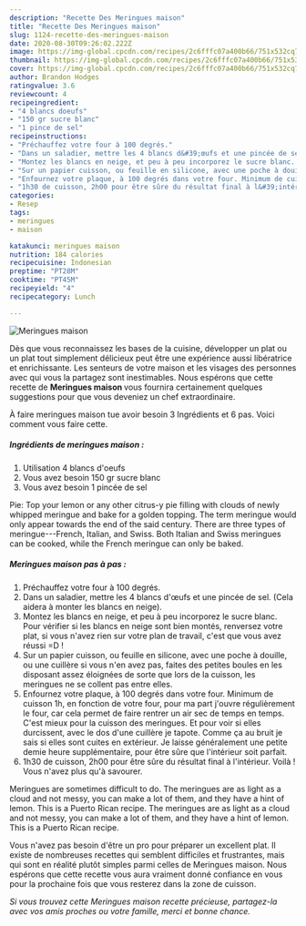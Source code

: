 ```yaml
---
description: "Recette Des Meringues maison"
title: "Recette Des Meringues maison"
slug: 1124-recette-des-meringues-maison
date: 2020-08-30T09:26:02.222Z
image: https://img-global.cpcdn.com/recipes/2c6fffc07a400b66/751x532cq70/meringues-maison-photo-principale-de-la-recette.jpg
thumbnail: https://img-global.cpcdn.com/recipes/2c6fffc07a400b66/751x532cq70/meringues-maison-photo-principale-de-la-recette.jpg
cover: https://img-global.cpcdn.com/recipes/2c6fffc07a400b66/751x532cq70/meringues-maison-photo-principale-de-la-recette.jpg
author: Brandon Hodges
ratingvalue: 3.6
reviewcount: 4
recipeingredient:
- "4 blancs doeufs"
- "150 gr sucre blanc"
- "1 pince de sel"
recipeinstructions:
- "Préchauffez votre four à 100 degrés."
- "Dans un saladier, mettre les 4 blancs d&#39;œufs et une pincée de sel. (Cela aidera à monter les blancs en neige)."
- "Montez les blancs en neige, et peu à peu incorporez le sucre blanc. Pour vérifier si les blancs en neige sont bien montés, renversez votre plat, si vous n&#39;avez rien sur votre plan de travail, c&#39;est que vous avez réussi =D !"
- "Sur un papier cuisson, ou feuille en silicone, avec une poche à douille, ou une cuillère si vous n&#39;en avez pas, faites des petites boules en les disposant assez éloignées de sorte que lors de la cuisson, les meringues ne se collent pas entre elles."
- "Enfournez votre plaque, à 100 degrés dans votre four. Minimum de cuisson 1h, en fonction de votre four, pour ma part j&#39;ouvre régulièrement le four, car cela permet de faire rentrer un air sec de temps en temps. C&#39;est mieux pour la cuisson des meringues. Et pour voir si elles durcissent, avec le dos d&#39;une cuillère je tapote. Comme ça au bruit je sais si elles sont cuites en extérieur. Je laisse généralement une petite demie heure supplémentaire, pour être sûre que l&#39;intérieur soit parfait."
- "1h30 de cuisson, 2h00 pour être sûre du résultat final à l&#39;intérieur. Voilà ! Vous n&#39;avez plus qu&#39;à savourer."
categories:
- Resep
tags:
- meringues
- maison

katakunci: meringues maison 
nutrition: 184 calories
recipecuisine: Indonesian
preptime: "PT28M"
cooktime: "PT45M"
recipeyield: "4"
recipecategory: Lunch

---
```



![Meringues maison](https://img-global.cpcdn.com/recipes/2c6fffc07a400b66/751x532cq70/meringues-maison-photo-principale-de-la-recette.jpg)

Dès que vous reconnaissez les bases de la cuisine, développer un plat ou un plat tout simplement délicieux peut être une expérience aussi libératrice et enrichissante. Les senteurs de votre maison et les visages des personnes avec qui vous la partagez sont inestimables. Nous espérons que cette recette de <strong> Meringues maison </strong> vous fournira certainement quelques suggestions pour que vous deveniez un chef extraordinaire.

<!--inarticleads1-->

À faire meringues maison tue avoir besoin 3 Ingrédients et 6 pas. Voici comment vous faire cette.

##### Ingrédients de meringues maison :

1. Utilisation 4 blancs d&#39;oeufs
1. Vous avez besoin 150 gr sucre blanc
1. Vous avez besoin 1 pincée de sel


Pie: Top your lemon or any other citrus-y pie filling with clouds of newly whipped meringue and bake for a golden topping. The term meringue would only appear towards the end of the said century. There are three types of meringue---French, Italian, and Swiss. Both Italian and Swiss meringues can be cooked, while the French meringue can only be baked. 

<!--inarticleads2-->

##### Meringues maison pas à pas :

1. Préchauffez votre four à 100 degrés.
1. Dans un saladier, mettre les 4 blancs d&#39;œufs et une pincée de sel. (Cela aidera à monter les blancs en neige).
1. Montez les blancs en neige, et peu à peu incorporez le sucre blanc. Pour vérifier si les blancs en neige sont bien montés, renversez votre plat, si vous n&#39;avez rien sur votre plan de travail, c&#39;est que vous avez réussi =D !
1. Sur un papier cuisson, ou feuille en silicone, avec une poche à douille, ou une cuillère si vous n&#39;en avez pas, faites des petites boules en les disposant assez éloignées de sorte que lors de la cuisson, les meringues ne se collent pas entre elles.
1. Enfournez votre plaque, à 100 degrés dans votre four. Minimum de cuisson 1h, en fonction de votre four, pour ma part j&#39;ouvre régulièrement le four, car cela permet de faire rentrer un air sec de temps en temps. C&#39;est mieux pour la cuisson des meringues. Et pour voir si elles durcissent, avec le dos d&#39;une cuillère je tapote. Comme ça au bruit je sais si elles sont cuites en extérieur. Je laisse généralement une petite demie heure supplémentaire, pour être sûre que l&#39;intérieur soit parfait.
1. 1h30 de cuisson, 2h00 pour être sûre du résultat final à l&#39;intérieur. Voilà ! Vous n&#39;avez plus qu&#39;à savourer.


Meringues are sometimes difficult to do. The meringues are as light as a cloud and not messy, you can make a lot of them, and they have a hint of lemon. This is a Puerto Rican recipe. The meringues are as light as a cloud and not messy, you can make a lot of them, and they have a hint of lemon. This is a Puerto Rican recipe. 

<!--inarticleads1-->

<p>
Vous n'avez pas besoin d'être un pro pour préparer un excellent plat. Il existe de nombreuses recettes qui semblent difficiles et frustrantes, mais qui sont en réalité plutôt simples parmi celles de Meringues maison. Nous espérons que cette recette vous aura vraiment donné confiance en vous pour la prochaine fois que vous resterez dans la zone de cuisson.
</p>

<p>
<i>Si vous trouvez cette Meringues maison recette précieuse, partagez-la avec vos amis proches ou votre famille, merci et bonne chance.</i>
</p>
